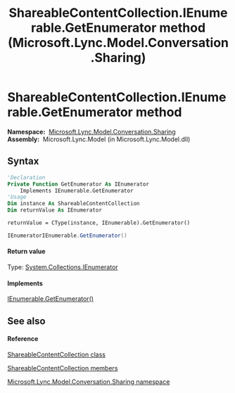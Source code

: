﻿---
title: ShareableContentCollection.IEnumerable.GetEnumerator method  (Microsoft.Lync.Model.Conversation.Sharing)
TOCTitle: 'IEnumerable.GetEnumerator method '
ms:assetid: M:Microsoft.Lync.Model.Conversation.Sharing.ShareableContentCollection.System#Collections#IEnumerable#GetEnumerator_DI_3_UC_OCS14MrefLyncWPF
ms:mtpsurl: https://msdn.microsoft.com/en-us/library/JJ293618(v=office.15)
ms:contentKeyID: 48601209
ms.date: 07/28/2014
mtps_version: v=office.15
f1_keywords:
- Microsoft.Lync.Model.Conversation.Sharing.ShareableContentCollection.IEnumerable.GetEnumerator
dev_langs:
- CSharp
- JScript
- VB
- other
---

# ShareableContentCollection.IEnumerable.GetEnumerator method

**Namespace:**  [Microsoft.Lync.Model.Conversation.Sharing](microsoft-lync-model-conversation-sharing-namespace_2.md)  
**Assembly:**  Microsoft.Lync.Model (in Microsoft.Lync.Model.dll)

## Syntax

``` vb
'Declaration
Private Function GetEnumerator As IEnumerator
    Implements IEnumerable.GetEnumerator
'Usage
Dim instance As ShareableContentCollection
Dim returnValue As IEnumerator

returnValue = CType(instance, IEnumerable).GetEnumerator()
```

``` csharp
IEnumeratorIEnumerable.GetEnumerator()
```

#### Return value

Type: [System.Collections.IEnumerator](http://msdn2.microsoft.com/en-us/library/1t2267t6)  

#### Implements

[IEnumerable.GetEnumerator()](http://msdn2.microsoft.com/en-us/library/5zae5365)  

## See also

#### Reference

[ShareableContentCollection class](shareablecontentcollection-class-microsoft-lync-model-conversation-sharing_2.md)

[ShareableContentCollection members](shareablecontentcollection-members-microsoft-lync-model-conversation-sharing_2.md)

[Microsoft.Lync.Model.Conversation.Sharing namespace](microsoft-lync-model-conversation-sharing-namespace_2.md)

